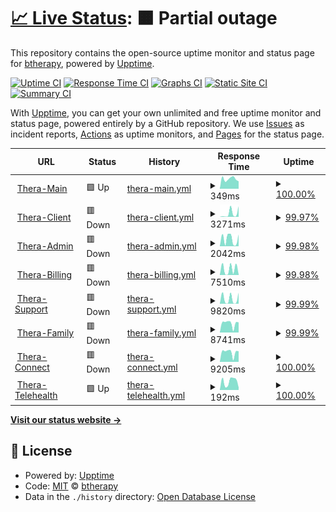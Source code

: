# [📈 Live Status](https://btherapy.github.io/upptime): <!--live status--> **🟧 Partial outage**

This repository contains the open-source uptime monitor and status page for [btherapy](https://btherapy.github.io/upptime), powered by [Upptime](https://github.com/upptime/upptime).

[![Uptime CI](https://github.com/btherapy/upptime/workflows/Uptime%20CI/badge.svg)](https://github.com/btherapy/upptime/actions?query=workflow%3A%22Uptime+CI%22)
[![Response Time CI](https://github.com/btherapy/upptime/workflows/Response%20Time%20CI/badge.svg)](https://github.com/btherapy/upptime/actions?query=workflow%3A%22Response+Time+CI%22)
[![Graphs CI](https://github.com/btherapy/upptime/workflows/Graphs%20CI/badge.svg)](https://github.com/btherapy/upptime/actions?query=workflow%3A%22Graphs+CI%22)
[![Static Site CI](https://github.com/btherapy/upptime/workflows/Static%20Site%20CI/badge.svg)](https://github.com/btherapy/upptime/actions?query=workflow%3A%22Static+Site+CI%22)
[![Summary CI](https://github.com/btherapy/upptime/workflows/Summary%20CI/badge.svg)](https://github.com/btherapy/upptime/actions?query=workflow%3A%22Summary+CI%22)

With [Upptime](https://upptime.js.org), you can get your own unlimited and free uptime monitor and status page, powered entirely by a GitHub repository. We use [Issues](https://github.com/btherapy/upptime/issues) as incident reports, [Actions](https://github.com/btherapy/upptime/actions) as uptime monitors, and [Pages](https://btherapy.github.io/upptime) for the status page.

<!--start: status pages-->
<!-- This summary is generated by Upptime (https://github.com/upptime/upptime) -->
<!-- Do not edit this manually, your changes will be overwritten -->
<!-- prettier-ignore -->
| URL | Status | History | Response Time | Uptime |
| --- | ------ | ------- | ------------- | ------ |
| <img alt="" src="https://icons.duckduckgo.com/ip3/onboarding.therapiasoftware.com.ico" height="13"> [Thera-Main](https://onboarding.therapiasoftware.com/sign_up) | 🟩 Up | [thera-main.yml](https://github.com/TapiTechSolutions/upptime/commits/HEAD/history/thera-main.yml) | <details><summary><img alt="Response time graph" src="./graphs/thera-main/response-time-week.png" height="20"> 349ms</summary><br><a href="https://tapitechsolutions.github.io/upptime/history/thera-main"><img alt="Response time 1491" src="https://img.shields.io/endpoint?url=https%3A%2F%2Fraw.githubusercontent.com%2FTapiTechSolutions%2Fupptime%2FHEAD%2Fapi%2Fthera-main%2Fresponse-time.json"></a><br><a href="https://tapitechsolutions.github.io/upptime/history/thera-main"><img alt="24-hour response time 260" src="https://img.shields.io/endpoint?url=https%3A%2F%2Fraw.githubusercontent.com%2FTapiTechSolutions%2Fupptime%2FHEAD%2Fapi%2Fthera-main%2Fresponse-time-day.json"></a><br><a href="https://tapitechsolutions.github.io/upptime/history/thera-main"><img alt="7-day response time 349" src="https://img.shields.io/endpoint?url=https%3A%2F%2Fraw.githubusercontent.com%2FTapiTechSolutions%2Fupptime%2FHEAD%2Fapi%2Fthera-main%2Fresponse-time-week.json"></a><br><a href="https://tapitechsolutions.github.io/upptime/history/thera-main"><img alt="30-day response time 378" src="https://img.shields.io/endpoint?url=https%3A%2F%2Fraw.githubusercontent.com%2FTapiTechSolutions%2Fupptime%2FHEAD%2Fapi%2Fthera-main%2Fresponse-time-month.json"></a><br><a href="https://tapitechsolutions.github.io/upptime/history/thera-main"><img alt="1-year response time 1491" src="https://img.shields.io/endpoint?url=https%3A%2F%2Fraw.githubusercontent.com%2FTapiTechSolutions%2Fupptime%2FHEAD%2Fapi%2Fthera-main%2Fresponse-time-year.json"></a></details> | <details><summary><a href="https://tapitechsolutions.github.io/upptime/history/thera-main">100.00%</a></summary><a href="https://tapitechsolutions.github.io/upptime/history/thera-main"><img alt="All-time uptime 99.63%" src="https://img.shields.io/endpoint?url=https%3A%2F%2Fraw.githubusercontent.com%2FTapiTechSolutions%2Fupptime%2FHEAD%2Fapi%2Fthera-main%2Fuptime.json"></a><br><a href="https://tapitechsolutions.github.io/upptime/history/thera-main"><img alt="24-hour uptime 100.00%" src="https://img.shields.io/endpoint?url=https%3A%2F%2Fraw.githubusercontent.com%2FTapiTechSolutions%2Fupptime%2FHEAD%2Fapi%2Fthera-main%2Fuptime-day.json"></a><br><a href="https://tapitechsolutions.github.io/upptime/history/thera-main"><img alt="7-day uptime 100.00%" src="https://img.shields.io/endpoint?url=https%3A%2F%2Fraw.githubusercontent.com%2FTapiTechSolutions%2Fupptime%2FHEAD%2Fapi%2Fthera-main%2Fuptime-week.json"></a><br><a href="https://tapitechsolutions.github.io/upptime/history/thera-main"><img alt="30-day uptime 100.00%" src="https://img.shields.io/endpoint?url=https%3A%2F%2Fraw.githubusercontent.com%2FTapiTechSolutions%2Fupptime%2FHEAD%2Fapi%2Fthera-main%2Fuptime-month.json"></a><br><a href="https://tapitechsolutions.github.io/upptime/history/thera-main"><img alt="1-year uptime 99.63%" src="https://img.shields.io/endpoint?url=https%3A%2F%2Fraw.githubusercontent.com%2FTapiTechSolutions%2Fupptime%2FHEAD%2Fapi%2Fthera-main%2Fuptime-year.json"></a></details>
| <img alt="" src="https://icons.duckduckgo.com/ip3/ops.therapiaclient.com.ico" height="13"> [Thera-Client](https://ops.therapiaclient.com/client/sign_in) | 🟥 Down | [thera-client.yml](https://github.com/TapiTechSolutions/upptime/commits/HEAD/history/thera-client.yml) | <details><summary><img alt="Response time graph" src="./graphs/thera-client/response-time-week.png" height="20"> 3271ms</summary><br><a href="https://tapitechsolutions.github.io/upptime/history/thera-client"><img alt="Response time 6855" src="https://img.shields.io/endpoint?url=https%3A%2F%2Fraw.githubusercontent.com%2FTapiTechSolutions%2Fupptime%2FHEAD%2Fapi%2Fthera-client%2Fresponse-time.json"></a><br><a href="https://tapitechsolutions.github.io/upptime/history/thera-client"><img alt="24-hour response time 9876" src="https://img.shields.io/endpoint?url=https%3A%2F%2Fraw.githubusercontent.com%2FTapiTechSolutions%2Fupptime%2FHEAD%2Fapi%2Fthera-client%2Fresponse-time-day.json"></a><br><a href="https://tapitechsolutions.github.io/upptime/history/thera-client"><img alt="7-day response time 3271" src="https://img.shields.io/endpoint?url=https%3A%2F%2Fraw.githubusercontent.com%2FTapiTechSolutions%2Fupptime%2FHEAD%2Fapi%2Fthera-client%2Fresponse-time-week.json"></a><br><a href="https://tapitechsolutions.github.io/upptime/history/thera-client"><img alt="30-day response time 6056" src="https://img.shields.io/endpoint?url=https%3A%2F%2Fraw.githubusercontent.com%2FTapiTechSolutions%2Fupptime%2FHEAD%2Fapi%2Fthera-client%2Fresponse-time-month.json"></a><br><a href="https://tapitechsolutions.github.io/upptime/history/thera-client"><img alt="1-year response time 6855" src="https://img.shields.io/endpoint?url=https%3A%2F%2Fraw.githubusercontent.com%2FTapiTechSolutions%2Fupptime%2FHEAD%2Fapi%2Fthera-client%2Fresponse-time-year.json"></a></details> | <details><summary><a href="https://tapitechsolutions.github.io/upptime/history/thera-client">99.97%</a></summary><a href="https://tapitechsolutions.github.io/upptime/history/thera-client"><img alt="All-time uptime 99.51%" src="https://img.shields.io/endpoint?url=https%3A%2F%2Fraw.githubusercontent.com%2FTapiTechSolutions%2Fupptime%2FHEAD%2Fapi%2Fthera-client%2Fuptime.json"></a><br><a href="https://tapitechsolutions.github.io/upptime/history/thera-client"><img alt="24-hour uptime 99.81%" src="https://img.shields.io/endpoint?url=https%3A%2F%2Fraw.githubusercontent.com%2FTapiTechSolutions%2Fupptime%2FHEAD%2Fapi%2Fthera-client%2Fuptime-day.json"></a><br><a href="https://tapitechsolutions.github.io/upptime/history/thera-client"><img alt="7-day uptime 99.97%" src="https://img.shields.io/endpoint?url=https%3A%2F%2Fraw.githubusercontent.com%2FTapiTechSolutions%2Fupptime%2FHEAD%2Fapi%2Fthera-client%2Fuptime-week.json"></a><br><a href="https://tapitechsolutions.github.io/upptime/history/thera-client"><img alt="30-day uptime 99.99%" src="https://img.shields.io/endpoint?url=https%3A%2F%2Fraw.githubusercontent.com%2FTapiTechSolutions%2Fupptime%2FHEAD%2Fapi%2Fthera-client%2Fuptime-month.json"></a><br><a href="https://tapitechsolutions.github.io/upptime/history/thera-client"><img alt="1-year uptime 99.51%" src="https://img.shields.io/endpoint?url=https%3A%2F%2Fraw.githubusercontent.com%2FTapiTechSolutions%2Fupptime%2FHEAD%2Fapi%2Fthera-client%2Fuptime-year.json"></a></details>
| <img alt="" src="https://icons.duckduckgo.com/ip3/therasoftware.net.ico" height="13"> [Thera-Admin](https://therasoftware.net/admins/sign_in) | 🟥 Down | [thera-admin.yml](https://github.com/TapiTechSolutions/upptime/commits/HEAD/history/thera-admin.yml) | <details><summary><img alt="Response time graph" src="./graphs/thera-admin/response-time-week.png" height="20"> 2042ms</summary><br><a href="https://tapitechsolutions.github.io/upptime/history/thera-admin"><img alt="Response time 5433" src="https://img.shields.io/endpoint?url=https%3A%2F%2Fraw.githubusercontent.com%2FTapiTechSolutions%2Fupptime%2FHEAD%2Fapi%2Fthera-admin%2Fresponse-time.json"></a><br><a href="https://tapitechsolutions.github.io/upptime/history/thera-admin"><img alt="24-hour response time 3223" src="https://img.shields.io/endpoint?url=https%3A%2F%2Fraw.githubusercontent.com%2FTapiTechSolutions%2Fupptime%2FHEAD%2Fapi%2Fthera-admin%2Fresponse-time-day.json"></a><br><a href="https://tapitechsolutions.github.io/upptime/history/thera-admin"><img alt="7-day response time 2042" src="https://img.shields.io/endpoint?url=https%3A%2F%2Fraw.githubusercontent.com%2FTapiTechSolutions%2Fupptime%2FHEAD%2Fapi%2Fthera-admin%2Fresponse-time-week.json"></a><br><a href="https://tapitechsolutions.github.io/upptime/history/thera-admin"><img alt="30-day response time 2455" src="https://img.shields.io/endpoint?url=https%3A%2F%2Fraw.githubusercontent.com%2FTapiTechSolutions%2Fupptime%2FHEAD%2Fapi%2Fthera-admin%2Fresponse-time-month.json"></a><br><a href="https://tapitechsolutions.github.io/upptime/history/thera-admin"><img alt="1-year response time 5433" src="https://img.shields.io/endpoint?url=https%3A%2F%2Fraw.githubusercontent.com%2FTapiTechSolutions%2Fupptime%2FHEAD%2Fapi%2Fthera-admin%2Fresponse-time-year.json"></a></details> | <details><summary><a href="https://tapitechsolutions.github.io/upptime/history/thera-admin">99.98%</a></summary><a href="https://tapitechsolutions.github.io/upptime/history/thera-admin"><img alt="All-time uptime 99.62%" src="https://img.shields.io/endpoint?url=https%3A%2F%2Fraw.githubusercontent.com%2FTapiTechSolutions%2Fupptime%2FHEAD%2Fapi%2Fthera-admin%2Fuptime.json"></a><br><a href="https://tapitechsolutions.github.io/upptime/history/thera-admin"><img alt="24-hour uptime 99.85%" src="https://img.shields.io/endpoint?url=https%3A%2F%2Fraw.githubusercontent.com%2FTapiTechSolutions%2Fupptime%2FHEAD%2Fapi%2Fthera-admin%2Fuptime-day.json"></a><br><a href="https://tapitechsolutions.github.io/upptime/history/thera-admin"><img alt="7-day uptime 99.98%" src="https://img.shields.io/endpoint?url=https%3A%2F%2Fraw.githubusercontent.com%2FTapiTechSolutions%2Fupptime%2FHEAD%2Fapi%2Fthera-admin%2Fuptime-week.json"></a><br><a href="https://tapitechsolutions.github.io/upptime/history/thera-admin"><img alt="30-day uptime 100.00%" src="https://img.shields.io/endpoint?url=https%3A%2F%2Fraw.githubusercontent.com%2FTapiTechSolutions%2Fupptime%2FHEAD%2Fapi%2Fthera-admin%2Fuptime-month.json"></a><br><a href="https://tapitechsolutions.github.io/upptime/history/thera-admin"><img alt="1-year uptime 99.62%" src="https://img.shields.io/endpoint?url=https%3A%2F%2Fraw.githubusercontent.com%2FTapiTechSolutions%2Fupptime%2FHEAD%2Fapi%2Fthera-admin%2Fuptime-year.json"></a></details>
| <img alt="" src="https://icons.duckduckgo.com/ip3/ops.therapiabilling.com.ico" height="13"> [Thera-Billing](https://ops.therapiabilling.com/users/sign_in) | 🟥 Down | [thera-billing.yml](https://github.com/TapiTechSolutions/upptime/commits/HEAD/history/thera-billing.yml) | <details><summary><img alt="Response time graph" src="./graphs/thera-billing/response-time-week.png" height="20"> 7510ms</summary><br><a href="https://tapitechsolutions.github.io/upptime/history/thera-billing"><img alt="Response time 9348" src="https://img.shields.io/endpoint?url=https%3A%2F%2Fraw.githubusercontent.com%2FTapiTechSolutions%2Fupptime%2FHEAD%2Fapi%2Fthera-billing%2Fresponse-time.json"></a><br><a href="https://tapitechsolutions.github.io/upptime/history/thera-billing"><img alt="24-hour response time 333" src="https://img.shields.io/endpoint?url=https%3A%2F%2Fraw.githubusercontent.com%2FTapiTechSolutions%2Fupptime%2FHEAD%2Fapi%2Fthera-billing%2Fresponse-time-day.json"></a><br><a href="https://tapitechsolutions.github.io/upptime/history/thera-billing"><img alt="7-day response time 7510" src="https://img.shields.io/endpoint?url=https%3A%2F%2Fraw.githubusercontent.com%2FTapiTechSolutions%2Fupptime%2FHEAD%2Fapi%2Fthera-billing%2Fresponse-time-week.json"></a><br><a href="https://tapitechsolutions.github.io/upptime/history/thera-billing"><img alt="30-day response time 10114" src="https://img.shields.io/endpoint?url=https%3A%2F%2Fraw.githubusercontent.com%2FTapiTechSolutions%2Fupptime%2FHEAD%2Fapi%2Fthera-billing%2Fresponse-time-month.json"></a><br><a href="https://tapitechsolutions.github.io/upptime/history/thera-billing"><img alt="1-year response time 9348" src="https://img.shields.io/endpoint?url=https%3A%2F%2Fraw.githubusercontent.com%2FTapiTechSolutions%2Fupptime%2FHEAD%2Fapi%2Fthera-billing%2Fresponse-time-year.json"></a></details> | <details><summary><a href="https://tapitechsolutions.github.io/upptime/history/thera-billing">99.98%</a></summary><a href="https://tapitechsolutions.github.io/upptime/history/thera-billing"><img alt="All-time uptime 99.52%" src="https://img.shields.io/endpoint?url=https%3A%2F%2Fraw.githubusercontent.com%2FTapiTechSolutions%2Fupptime%2FHEAD%2Fapi%2Fthera-billing%2Fuptime.json"></a><br><a href="https://tapitechsolutions.github.io/upptime/history/thera-billing"><img alt="24-hour uptime 99.88%" src="https://img.shields.io/endpoint?url=https%3A%2F%2Fraw.githubusercontent.com%2FTapiTechSolutions%2Fupptime%2FHEAD%2Fapi%2Fthera-billing%2Fuptime-day.json"></a><br><a href="https://tapitechsolutions.github.io/upptime/history/thera-billing"><img alt="7-day uptime 99.98%" src="https://img.shields.io/endpoint?url=https%3A%2F%2Fraw.githubusercontent.com%2FTapiTechSolutions%2Fupptime%2FHEAD%2Fapi%2Fthera-billing%2Fuptime-week.json"></a><br><a href="https://tapitechsolutions.github.io/upptime/history/thera-billing"><img alt="30-day uptime 100.00%" src="https://img.shields.io/endpoint?url=https%3A%2F%2Fraw.githubusercontent.com%2FTapiTechSolutions%2Fupptime%2FHEAD%2Fapi%2Fthera-billing%2Fuptime-month.json"></a><br><a href="https://tapitechsolutions.github.io/upptime/history/thera-billing"><img alt="1-year uptime 99.52%" src="https://img.shields.io/endpoint?url=https%3A%2F%2Fraw.githubusercontent.com%2FTapiTechSolutions%2Fupptime%2FHEAD%2Fapi%2Fthera-billing%2Fuptime-year.json"></a></details>
| <img alt="" src="https://icons.duckduckgo.com/ip3/ops.therapiasupport.com.ico" height="13"> [Thera-Support](https://ops.therapiasupport.com/en) | 🟥 Down | [thera-support.yml](https://github.com/TapiTechSolutions/upptime/commits/HEAD/history/thera-support.yml) | <details><summary><img alt="Response time graph" src="./graphs/thera-support/response-time-week.png" height="20"> 9820ms</summary><br><a href="https://tapitechsolutions.github.io/upptime/history/thera-support"><img alt="Response time 7595" src="https://img.shields.io/endpoint?url=https%3A%2F%2Fraw.githubusercontent.com%2FTapiTechSolutions%2Fupptime%2FHEAD%2Fapi%2Fthera-support%2Fresponse-time.json"></a><br><a href="https://tapitechsolutions.github.io/upptime/history/thera-support"><img alt="24-hour response time 21454" src="https://img.shields.io/endpoint?url=https%3A%2F%2Fraw.githubusercontent.com%2FTapiTechSolutions%2Fupptime%2FHEAD%2Fapi%2Fthera-support%2Fresponse-time-day.json"></a><br><a href="https://tapitechsolutions.github.io/upptime/history/thera-support"><img alt="7-day response time 9820" src="https://img.shields.io/endpoint?url=https%3A%2F%2Fraw.githubusercontent.com%2FTapiTechSolutions%2Fupptime%2FHEAD%2Fapi%2Fthera-support%2Fresponse-time-week.json"></a><br><a href="https://tapitechsolutions.github.io/upptime/history/thera-support"><img alt="30-day response time 11104" src="https://img.shields.io/endpoint?url=https%3A%2F%2Fraw.githubusercontent.com%2FTapiTechSolutions%2Fupptime%2FHEAD%2Fapi%2Fthera-support%2Fresponse-time-month.json"></a><br><a href="https://tapitechsolutions.github.io/upptime/history/thera-support"><img alt="1-year response time 7595" src="https://img.shields.io/endpoint?url=https%3A%2F%2Fraw.githubusercontent.com%2FTapiTechSolutions%2Fupptime%2FHEAD%2Fapi%2Fthera-support%2Fresponse-time-year.json"></a></details> | <details><summary><a href="https://tapitechsolutions.github.io/upptime/history/thera-support">99.99%</a></summary><a href="https://tapitechsolutions.github.io/upptime/history/thera-support"><img alt="All-time uptime 99.53%" src="https://img.shields.io/endpoint?url=https%3A%2F%2Fraw.githubusercontent.com%2FTapiTechSolutions%2Fupptime%2FHEAD%2Fapi%2Fthera-support%2Fuptime.json"></a><br><a href="https://tapitechsolutions.github.io/upptime/history/thera-support"><img alt="24-hour uptime 99.92%" src="https://img.shields.io/endpoint?url=https%3A%2F%2Fraw.githubusercontent.com%2FTapiTechSolutions%2Fupptime%2FHEAD%2Fapi%2Fthera-support%2Fuptime-day.json"></a><br><a href="https://tapitechsolutions.github.io/upptime/history/thera-support"><img alt="7-day uptime 99.99%" src="https://img.shields.io/endpoint?url=https%3A%2F%2Fraw.githubusercontent.com%2FTapiTechSolutions%2Fupptime%2FHEAD%2Fapi%2Fthera-support%2Fuptime-week.json"></a><br><a href="https://tapitechsolutions.github.io/upptime/history/thera-support"><img alt="30-day uptime 99.98%" src="https://img.shields.io/endpoint?url=https%3A%2F%2Fraw.githubusercontent.com%2FTapiTechSolutions%2Fupptime%2FHEAD%2Fapi%2Fthera-support%2Fuptime-month.json"></a><br><a href="https://tapitechsolutions.github.io/upptime/history/thera-support"><img alt="1-year uptime 99.53%" src="https://img.shields.io/endpoint?url=https%3A%2F%2Fraw.githubusercontent.com%2FTapiTechSolutions%2Fupptime%2FHEAD%2Fapi%2Fthera-support%2Fuptime-year.json"></a></details>
| <img alt="" src="https://icons.duckduckgo.com/ip3/ops.therapiafamily.com.ico" height="13"> [Thera-Family](https://ops.therapiafamily.com/family/sign_in) | 🟥 Down | [thera-family.yml](https://github.com/TapiTechSolutions/upptime/commits/HEAD/history/thera-family.yml) | <details><summary><img alt="Response time graph" src="./graphs/thera-family/response-time-week.png" height="20"> 8741ms</summary><br><a href="https://tapitechsolutions.github.io/upptime/history/thera-family"><img alt="Response time 9545" src="https://img.shields.io/endpoint?url=https%3A%2F%2Fraw.githubusercontent.com%2FTapiTechSolutions%2Fupptime%2FHEAD%2Fapi%2Fthera-family%2Fresponse-time.json"></a><br><a href="https://tapitechsolutions.github.io/upptime/history/thera-family"><img alt="24-hour response time 9628" src="https://img.shields.io/endpoint?url=https%3A%2F%2Fraw.githubusercontent.com%2FTapiTechSolutions%2Fupptime%2FHEAD%2Fapi%2Fthera-family%2Fresponse-time-day.json"></a><br><a href="https://tapitechsolutions.github.io/upptime/history/thera-family"><img alt="7-day response time 8741" src="https://img.shields.io/endpoint?url=https%3A%2F%2Fraw.githubusercontent.com%2FTapiTechSolutions%2Fupptime%2FHEAD%2Fapi%2Fthera-family%2Fresponse-time-week.json"></a><br><a href="https://tapitechsolutions.github.io/upptime/history/thera-family"><img alt="30-day response time 9531" src="https://img.shields.io/endpoint?url=https%3A%2F%2Fraw.githubusercontent.com%2FTapiTechSolutions%2Fupptime%2FHEAD%2Fapi%2Fthera-family%2Fresponse-time-month.json"></a><br><a href="https://tapitechsolutions.github.io/upptime/history/thera-family"><img alt="1-year response time 9545" src="https://img.shields.io/endpoint?url=https%3A%2F%2Fraw.githubusercontent.com%2FTapiTechSolutions%2Fupptime%2FHEAD%2Fapi%2Fthera-family%2Fresponse-time-year.json"></a></details> | <details><summary><a href="https://tapitechsolutions.github.io/upptime/history/thera-family">99.99%</a></summary><a href="https://tapitechsolutions.github.io/upptime/history/thera-family"><img alt="All-time uptime 99.61%" src="https://img.shields.io/endpoint?url=https%3A%2F%2Fraw.githubusercontent.com%2FTapiTechSolutions%2Fupptime%2FHEAD%2Fapi%2Fthera-family%2Fuptime.json"></a><br><a href="https://tapitechsolutions.github.io/upptime/history/thera-family"><img alt="24-hour uptime 99.95%" src="https://img.shields.io/endpoint?url=https%3A%2F%2Fraw.githubusercontent.com%2FTapiTechSolutions%2Fupptime%2FHEAD%2Fapi%2Fthera-family%2Fuptime-day.json"></a><br><a href="https://tapitechsolutions.github.io/upptime/history/thera-family"><img alt="7-day uptime 99.99%" src="https://img.shields.io/endpoint?url=https%3A%2F%2Fraw.githubusercontent.com%2FTapiTechSolutions%2Fupptime%2FHEAD%2Fapi%2Fthera-family%2Fuptime-week.json"></a><br><a href="https://tapitechsolutions.github.io/upptime/history/thera-family"><img alt="30-day uptime 99.98%" src="https://img.shields.io/endpoint?url=https%3A%2F%2Fraw.githubusercontent.com%2FTapiTechSolutions%2Fupptime%2FHEAD%2Fapi%2Fthera-family%2Fuptime-month.json"></a><br><a href="https://tapitechsolutions.github.io/upptime/history/thera-family"><img alt="1-year uptime 99.61%" src="https://img.shields.io/endpoint?url=https%3A%2F%2Fraw.githubusercontent.com%2FTapiTechSolutions%2Fupptime%2FHEAD%2Fapi%2Fthera-family%2Fuptime-year.json"></a></details>
| <img alt="" src="https://icons.duckduckgo.com/ip3/ops.therapiaconnect.com.ico" height="13"> [Thera-Connect](https://ops.therapiaconnect.com/referrals/sign_in) | 🟥 Down | [thera-connect.yml](https://github.com/TapiTechSolutions/upptime/commits/HEAD/history/thera-connect.yml) | <details><summary><img alt="Response time graph" src="./graphs/thera-connect/response-time-week.png" height="20"> 9205ms</summary><br><a href="https://tapitechsolutions.github.io/upptime/history/thera-connect"><img alt="Response time 10427" src="https://img.shields.io/endpoint?url=https%3A%2F%2Fraw.githubusercontent.com%2FTapiTechSolutions%2Fupptime%2FHEAD%2Fapi%2Fthera-connect%2Fresponse-time.json"></a><br><a href="https://tapitechsolutions.github.io/upptime/history/thera-connect"><img alt="24-hour response time 10028" src="https://img.shields.io/endpoint?url=https%3A%2F%2Fraw.githubusercontent.com%2FTapiTechSolutions%2Fupptime%2FHEAD%2Fapi%2Fthera-connect%2Fresponse-time-day.json"></a><br><a href="https://tapitechsolutions.github.io/upptime/history/thera-connect"><img alt="7-day response time 9205" src="https://img.shields.io/endpoint?url=https%3A%2F%2Fraw.githubusercontent.com%2FTapiTechSolutions%2Fupptime%2FHEAD%2Fapi%2Fthera-connect%2Fresponse-time-week.json"></a><br><a href="https://tapitechsolutions.github.io/upptime/history/thera-connect"><img alt="30-day response time 9782" src="https://img.shields.io/endpoint?url=https%3A%2F%2Fraw.githubusercontent.com%2FTapiTechSolutions%2Fupptime%2FHEAD%2Fapi%2Fthera-connect%2Fresponse-time-month.json"></a><br><a href="https://tapitechsolutions.github.io/upptime/history/thera-connect"><img alt="1-year response time 10427" src="https://img.shields.io/endpoint?url=https%3A%2F%2Fraw.githubusercontent.com%2FTapiTechSolutions%2Fupptime%2FHEAD%2Fapi%2Fthera-connect%2Fresponse-time-year.json"></a></details> | <details><summary><a href="https://tapitechsolutions.github.io/upptime/history/thera-connect">100.00%</a></summary><a href="https://tapitechsolutions.github.io/upptime/history/thera-connect"><img alt="All-time uptime 95.56%" src="https://img.shields.io/endpoint?url=https%3A%2F%2Fraw.githubusercontent.com%2FTapiTechSolutions%2Fupptime%2FHEAD%2Fapi%2Fthera-connect%2Fuptime.json"></a><br><a href="https://tapitechsolutions.github.io/upptime/history/thera-connect"><img alt="24-hour uptime 99.99%" src="https://img.shields.io/endpoint?url=https%3A%2F%2Fraw.githubusercontent.com%2FTapiTechSolutions%2Fupptime%2FHEAD%2Fapi%2Fthera-connect%2Fuptime-day.json"></a><br><a href="https://tapitechsolutions.github.io/upptime/history/thera-connect"><img alt="7-day uptime 100.00%" src="https://img.shields.io/endpoint?url=https%3A%2F%2Fraw.githubusercontent.com%2FTapiTechSolutions%2Fupptime%2FHEAD%2Fapi%2Fthera-connect%2Fuptime-week.json"></a><br><a href="https://tapitechsolutions.github.io/upptime/history/thera-connect"><img alt="30-day uptime 100.00%" src="https://img.shields.io/endpoint?url=https%3A%2F%2Fraw.githubusercontent.com%2FTapiTechSolutions%2Fupptime%2FHEAD%2Fapi%2Fthera-connect%2Fuptime-month.json"></a><br><a href="https://tapitechsolutions.github.io/upptime/history/thera-connect"><img alt="1-year uptime 95.56%" src="https://img.shields.io/endpoint?url=https%3A%2F%2Fraw.githubusercontent.com%2FTapiTechSolutions%2Fupptime%2FHEAD%2Fapi%2Fthera-connect%2Fuptime-year.json"></a></details>
| <img alt="" src="https://icons.duckduckgo.com/ip3/telehealth.therapiasoftware.com.ico" height="13"> [Thera-Telehealth](https://telehealth.therapiasoftware.com/test) | 🟩 Up | [thera-telehealth.yml](https://github.com/TapiTechSolutions/upptime/commits/HEAD/history/thera-telehealth.yml) | <details><summary><img alt="Response time graph" src="./graphs/thera-telehealth/response-time-week.png" height="20"> 192ms</summary><br><a href="https://tapitechsolutions.github.io/upptime/history/thera-telehealth"><img alt="Response time 220" src="https://img.shields.io/endpoint?url=https%3A%2F%2Fraw.githubusercontent.com%2FTapiTechSolutions%2Fupptime%2FHEAD%2Fapi%2Fthera-telehealth%2Fresponse-time.json"></a><br><a href="https://tapitechsolutions.github.io/upptime/history/thera-telehealth"><img alt="24-hour response time 55" src="https://img.shields.io/endpoint?url=https%3A%2F%2Fraw.githubusercontent.com%2FTapiTechSolutions%2Fupptime%2FHEAD%2Fapi%2Fthera-telehealth%2Fresponse-time-day.json"></a><br><a href="https://tapitechsolutions.github.io/upptime/history/thera-telehealth"><img alt="7-day response time 192" src="https://img.shields.io/endpoint?url=https%3A%2F%2Fraw.githubusercontent.com%2FTapiTechSolutions%2Fupptime%2FHEAD%2Fapi%2Fthera-telehealth%2Fresponse-time-week.json"></a><br><a href="https://tapitechsolutions.github.io/upptime/history/thera-telehealth"><img alt="30-day response time 241" src="https://img.shields.io/endpoint?url=https%3A%2F%2Fraw.githubusercontent.com%2FTapiTechSolutions%2Fupptime%2FHEAD%2Fapi%2Fthera-telehealth%2Fresponse-time-month.json"></a><br><a href="https://tapitechsolutions.github.io/upptime/history/thera-telehealth"><img alt="1-year response time 220" src="https://img.shields.io/endpoint?url=https%3A%2F%2Fraw.githubusercontent.com%2FTapiTechSolutions%2Fupptime%2FHEAD%2Fapi%2Fthera-telehealth%2Fresponse-time-year.json"></a></details> | <details><summary><a href="https://tapitechsolutions.github.io/upptime/history/thera-telehealth">100.00%</a></summary><a href="https://tapitechsolutions.github.io/upptime/history/thera-telehealth"><img alt="All-time uptime 100.00%" src="https://img.shields.io/endpoint?url=https%3A%2F%2Fraw.githubusercontent.com%2FTapiTechSolutions%2Fupptime%2FHEAD%2Fapi%2Fthera-telehealth%2Fuptime.json"></a><br><a href="https://tapitechsolutions.github.io/upptime/history/thera-telehealth"><img alt="24-hour uptime 100.00%" src="https://img.shields.io/endpoint?url=https%3A%2F%2Fraw.githubusercontent.com%2FTapiTechSolutions%2Fupptime%2FHEAD%2Fapi%2Fthera-telehealth%2Fuptime-day.json"></a><br><a href="https://tapitechsolutions.github.io/upptime/history/thera-telehealth"><img alt="7-day uptime 100.00%" src="https://img.shields.io/endpoint?url=https%3A%2F%2Fraw.githubusercontent.com%2FTapiTechSolutions%2Fupptime%2FHEAD%2Fapi%2Fthera-telehealth%2Fuptime-week.json"></a><br><a href="https://tapitechsolutions.github.io/upptime/history/thera-telehealth"><img alt="30-day uptime 100.00%" src="https://img.shields.io/endpoint?url=https%3A%2F%2Fraw.githubusercontent.com%2FTapiTechSolutions%2Fupptime%2FHEAD%2Fapi%2Fthera-telehealth%2Fuptime-month.json"></a><br><a href="https://tapitechsolutions.github.io/upptime/history/thera-telehealth"><img alt="1-year uptime 100.00%" src="https://img.shields.io/endpoint?url=https%3A%2F%2Fraw.githubusercontent.com%2FTapiTechSolutions%2Fupptime%2FHEAD%2Fapi%2Fthera-telehealth%2Fuptime-year.json"></a></details>

<!--end: status pages-->

[**Visit our status website →**](https://btherapy.github.io/upptime)

## 📄 License

- Powered by: [Upptime](https://github.com/upptime/upptime)
- Code: [MIT](./LICENSE) © [btherapy](https://btherapy.github.io/upptime)
- Data in the `./history` directory: [Open Database License](https://opendatacommons.org/licenses/odbl/1-0/)
